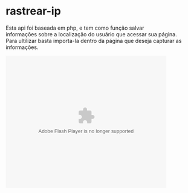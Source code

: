 # rastrear-ip

Esta api foi baseada em php, e tem como função salvar</br>
informações sobre a localização do usuário que acessar sua página.</br>
Para ultilizar basta importa-la dentro da página que deseja capturar as</br>
informações.
<object width="425" height="350">
<param name="movie" value="http://www.youtube.com/v/tIBxavsiHzM" />
<embed src=https://youtu.be/8Bw0Qq_IcIA" type="application/x-shockwave-flash" width="425" height="350" />
</object>
